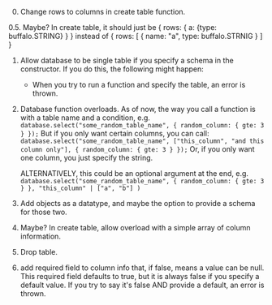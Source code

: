 0. Change rows to columns in create table function.

0.5. Maybe? In create table, it should just be { rows: { a: {type: buffalo.STRING} } } instead of { rows: [ { name: "a", type: buffalo.STRNIG } ] }

1. Allow database to be single table if you specify a schema in the constructor. If you do this, the following might happen:

   - When you try to run a function and specify the table, an error is thrown.

2. Database function overloads. As of now, the way you call a function is with a table name and a condition, e.g.
   `database.select("some_random_table_name", { random_column: { gte: 3 } });`
   But if you only want certain columns, you can call:
   `database.select("some_random_table_name", ["this_column", "and this column only"], { random_column: { gte: 3 } });`
   Or, if you only want one column, you just specify the string.

   ALTERNATIVELY, this could be an optional argument at the end, e.g.
   `database.select("some_random_table_name", { random_column: { gte: 3 } }, "this_column" | ["a", "b"] )`

3. Add objects as a datatype, and maybe the option to provide a schema for those two.

4. Maybe? In create table, allow overload with a simple array of column information.

5. Drop table.
6. add required field to column info that, if false, means a value can be null. This required field defaults to true, but it is always false
   if you specify a default value. If you try to say it's false AND provide a default, an error is thrown.
